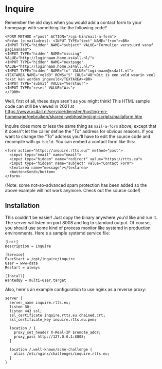 Inquire
=======

Remember the old days when you would add a contact form to your
homepage with something like the following code?

    <FORM METHOD ="post" ACTION="/cgi-bin/mail-a-form">
    <P>Van (e-mailadres): <INPUT TYPE="text" NAME="from"><BR>
    <INPUT TYPE="hidden" NAME="subject" VALUE="Formulier verstuurd vanaf paginanaam">
    <INPUT TYPE="hidden" NAME="missing" VALUE="http://loginnaam.home.xs4all.nl/">
    <INPUT TYPE="hidden" NAME="nextpage" VALUE="http://loginnaam.home.xs4all.nl/">
    <INPUT TYPE="hidden" NAME="to" VALUE="loginnaam@xs4all.nl">
    <TEXTAREA NAME="veld3" ROWS="5" COLS="40">Dit is een veld waarin veel tekst kan worden ingevuld</TEXTAREA><BR>
    <INPUT TYPE="submit" VALUE="Verstuur">
    <INPUT TYPE="reset" VALUE="Wis">
    </FORM>

Well, first of all, these days aren't as you might think! This HTML
sample code can still be viewed in 2021 at
https://www.xs4all.nl/service/diensten/hosting-en-homepage/gebruiken/shared-webhosting/cgi-scripts/mailaform.htm

Inquire does more or less the same thing as `mail-a-form` above,
except that it doesn't let the caller define the "To" address for
obvious reasons. If you want to change the "To" address you'll have to
edit the source code and recompile with `go build`. You can embed a
contact form like this:

    <form action="https://inquire.rtts.eu/" method="post">
      <input type="email" name="email">
      <input type="hidden" name="redirect" value="https://rtts.eu">
      <input type="hidden" name="subject" value="Contact Form">
      <textarea name="message"></textarea>
      <button>Send</button>
    </form>

(Note: some not-so-advanced spam protection has been added so the above
example will not work anymore. Check out the source code!)

Installation
------------

This couldn't be easier! Just copy the binary anywhere you'd like and
run it. The server wil listen on port 8008 and log to standard
output. Of course, you should use some kind of process monitor like
systemd in production environments. Here's a sample systemd service
file:

    [Unit]
    Description = Inquire

    [Service]
    ExecStart = /opt/inquire/inquire
    User = www-data
    Restart = always

    [Install]
    WantedBy = multi-user.target

Also, here's an example configuration to use nginx as a reverse proxy:

    server {
      server_name inquire.rtts.eu;
      listen 80;
      listen 443 ssl;
      ssl_certificate inquire.rtts.eu.chained.crt;
      ssl_certificate_key inquire.rtts.eu.pem;

      location / {
        proxy_set_header X-Real-IP $remote_addr;
        proxy_pass http://127.0.0.1:8008;
      }

      location /.well-known/acme-challenge {
        alias /etc/nginx/challenges/inquire.rtts.eu;
      }
    }
